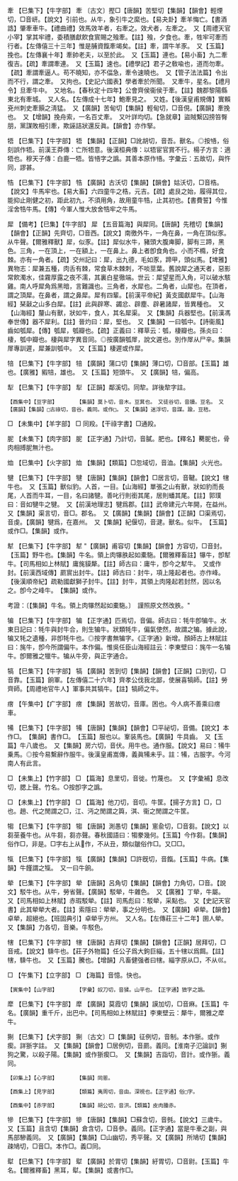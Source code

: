 <!-- { "loadSidebar": true } -->
牽	【巳集下】【牛字部】	牽	〔古文〕摼□【唐韻】苦堅切【集韻】【韻會】輕煙切，□音岍。【說文】引前也。从牛，象引牛之縻也。【易夬卦】牽羊悔亡。【書酒誥】肇牽車牛。【禮曲禮】效馬效羊者，右牽之。效犬者，左牽之。　又【周禮天官小宰】掌其牢禮，委積膳獻飮食賔賜之飱牽。【註】飱，夕食也。牽，牲牢可牽而行者。【左傳僖三十三年】惟是脯資餼牽竭矣。【註】牽，謂牛羊豕。　又【玉篇】挽也。【左傳襄十年】牽帥老夫，以至於此。　又【玉篇】連也。【易小畜】九二牽復吉。【疏】牽謂牽連。　又【玉篇】速也。【禮學記】君子之敎喩也，道而勿牽。【疏】牽謂牽逼人。苟不曉知，亦不偪急，牽令速曉也。　又【管子法法篇】令出而不行，謂之牽。　又拘也。【史記六國表】學者牽於所聞。　又牽牛，星名。【禮月令】旦牽牛中。　又地名。【春秋定十四年】公會齊侯衞侯于牽。【註】魏郡黎陽縣東北有牽城。　又人名。【左傳成十七年】鮑牽見之。　又姓。【後漢皇甫規傳】實賴兗州刺史牽顥之淸猛。　又【廣韻】苦甸切【集韻】輕甸切，□音俔。【廣韻】牽挽也。　又【增韻】挽舟索，一名百丈牽。　又叶詳均切。【急就章】盜賊繫囚搒笞臀朋，黨謀敗相引牽，欺誣詰狀還反眞。【韻會】亦作掔。

牾	【巳集下】【牛字部】	牾	【集韻】【正韻】□訛胡切，音吾。獸名。◎按啎，俗刻誤作牾。前漢王莽傳：亡所牾意。後漢桓典傳：以牾宦官賞不行。楊子方言：適牾也。穆天子傳：白鹿一牾。皆啎字之譌。其善本原作啎。字彙云：五故切，與忤同，謬甚。

牿	【巳集下】【牛字部】	牿	【廣韻】古沃切【集韻】【韻會】姑沃切，□音梏。【說文】牛馬牢也。【易大畜】六四童牛之梏，元吉。【疏】處艮之始，履得其位，能抑止剛健之初，距此初九，不須用角，故用童牛牿，止其初也。【書費誓】今惟淫舍牿牛馬。【傳】今軍人惟大放舍牿牢之牛馬。

犀	【備考】【巳集】【牛字部】	犀	【五音篇海】與犀同。【唐韻】先稽切【集韻】【韻會】【正韻】先齊切，□音西。【說文】南徼外牛，一角在鼻，一角在頂似豕。从牛聲。【爾雅釋獸】犀，似豕。【註】犀似水牛，豬頭大腹庳脚，脚有三蹄，黑色。三角，一在頂上，一在額上，一在鼻上。鼻上者卽食角也。小而不橢，好食棘。亦有一角者。【疏】交州記曰：犀，出九德，毛如豕，蹄甲，頭似馬。【埤雅】異物志：犀兼五種，肉舌有棘，常食草木棘刺，不啖莖葉。舊說犀之通天者，惡影常飮濁水，佳霧厚露之夜不濡，其裏白星徹端。世云：犀望星而入角，可以破水駭雞。南人呼犀角爲黑暗，言難識也。三角者，水犀也。二角者，山犀也。在頂者，謂之頂犀。在鼻者，謂之鼻犀。犀有四輩。【前漢平帝紀】黃支國獻犀牛。【山海經】琹敼之山多白犀。【註】此與辟寒、蠲忿、辟塵、辟暑諸犀，皆異種也。　又【山海經】釐山有獸，狀如牛，食人，其名犀渠。　又【集韻】兵器堅也。【前漢馮奉世傳】器不犀利。【註】晉灼曰：犀，堅也。　又【集韻】一曰瓠中。【詩衞風】齒如瓠犀。【傳】瓠犀，瓠瓣也。【疏】正義曰：釋草云：瓠，棲瓣也。孫炎曰：棲，瓠中瓣也。棲與犀字異音同。◎按廣韻瓠屖，說文遲也。別作屖从尸辛。集韻屖專訓遲，犀兼訓瓠中。　又【玉篇】棲遲或作犀。

犃	【巳集下】【牛字部】	犃	【廣韻】蒲口切【集韻】薄口切，□音部。【玉篇】雄也。【廣雅】豭犃，雄也。　又【玉篇】短頭牛。　又【廣韻】犃，偏高。

犁	【巳集下】【牛字部】	犁	【正韻】鄰溪切。同犂。詳後犂字註。

	【酉集中】【豆字部】		【集韻】莫卜切，音木。豆萁也。　又徒谷切，音牘。豆名。　又【廣韻】【集韻】□古祿切，音谷。義同。或作□。　又【集韻】迷浮切，音謀。踰，豆秸。

□	【未集中】【羊字部】	□	同羖。【干祿字書】□通羖。

胒	【未集下】【肉字部】	胒	【正字通】乃計切，音膩。肥也。【釋名】臡胒也，骨肉相搏胒無汁也。

烅	【巳集中】【火字部】	烅	【集韻】【類篇】□忽域切，音洫。【集韻】火光也。

犍	【巳集下】【牛字部】	犍	【唐韻】【集韻】【韻會】□居言切，音鞬。【說文】犗牛也。　又【玉篇】獸似豹。人首，一目。【山海經】單張之山有獸，狀如豹而長尾，人首而牛耳，一目，名曰諸犍。善叱行則銜其尾，居則蟠其尾。【註】郭璞曰：音如犍牛之犍。　又【前漢地理志】犍爲郡。【註】武帝建元六年開，在益州。　又【集韻】渠言切，音□。郡名。　又【廣韻】【集韻】【韻會】【正韻】□渠焉切，音虔。【廣韻】犍爲，在嘉州。　又【集韻】紀偃切，音湕。獸名。似牛。　【玉篇】或作□。【集韻】或作。

犎	【巳集下】【牛字部】	犎	"【廣韻】甫容切【集韻】【韻會】方容切，□音封。【玉篇】野牛也。【集韻】牛名。領上肉犦胅起如橐駞。【爾雅釋畜註】犦牛，卽犎牛。【司馬相如上林賦】庸旄貘犛。【註】師古曰：庸牛，卽今之犎牛。　又或作封。【前漢西域傳】罽賔出封牛。【註】師古曰：封牛，項上隆起者也。亦作峰。【後漢順帝紀】疏勒國獻獅子封牛。【註】封牛，其領上肉隆起若封然，因以名之。卽今之峰牛。　【集韻】或作。

考證：〔【集韻】牛名。領上肉犦然起如橐駞。〕　謹照原文然改胅。"

犏	【巳集下】【牛字部】	犏	【正字通】匹焉切，音偏。師古曰：牦牛卽犏牛。水東日記曰：牦牛與封牛合，則生犏牛。狀類牦牛，偏氣使然，故謂之犏。據此說，犏又牦之遺種，非卽牦牛也。◎按字書無犏字。《正字通》新增。顏師古上林賦註曰：旄牛，卽今所謂偏牛。本作偏。惟吳任臣山海經註云：李東壁曰：旄牛一名犏牛。卽爾雅之犣牛。犏从牛旁，與正字通合。

犒	【巳集下】【牛字部】	犒	【廣韻】苦到切【集韻】【韻會】【正韻】口到切，□音靠。【玉篇】餉軍。【左傳僖二十六年】齊孝公伐我北鄙，使展喜犒師。【註】勞齊師。【周禮地官牛人】軍事共其犒牛。【註】犒師之牛。

瘔	【午集中】【疒字部】	瘔	【集韻】苦故切，音庫。困也。今人病不善乘曰瘔車。

犕	【巳集下】【牛字部】	犕	【唐韻】【集韻】【韻會】□平祕切，音備。【說文】本作□。　【集韻】書作□。　【玉篇】服也以。鞌装馬也。【廣韻】牛具齒。　又【玉篇】牛八歲也。　又【集韻】房六切，音伏。用牛也。通作服。【說文】易曰：犕牛乗馬。◎按今易繫辭作服牛。後漢皇甫嵩傳，義眞犕未乎。註：犕，古服字。今河南人有此言。

□	【未集上】【竹字部】	□	【篇海】息里切，音徙。竹蔑也。　又【字彙補】息改切，腮上聲。竹名。○按卽字之譌。

□	【未集上】【竹字部】	□	【篇海】他刀切，音叨。牛筐。【揚子方言】□，□也。趙、代之閒謂之□，江、沔之閒謂之籅，淇、衞之閒謂之牛筐。

犓	【巳集下】【牛字部】	犓	【唐韻】測愚切【集韻】窻兪切，□音芻。【說文】以芻莝養牛也。从牛芻，芻亦聲。春秋國語曰：犓豢幾何。【玉篇】今作芻。【集韻】俗作□，非是。□字右上从作，不从丑，類似皺俗作□。又□□。

犔	【巳集下】【牛字部】	犔	【廣韻】【集韻】□許旣切，音餼。【玉篇】牛病。【集韻】牛饉謂之犔。　又一曰牛餉。

犖	【巳集下】【牛字部】	犖	【唐韻】呂角切【集韻】【韻會】力角切，□音。【說文】駁牛也。从牛，勞省聲。【廣韻】駁犖，牛雜色。　又【廣雅】丁犖，牛屬。　又【司馬相如上林賦】赤瑕駁犖。【註】司馬彪曰：駁犖，采點也。　又【史記天官書】此其犖犖大者。【註】索隱曰：犖犖，事之分明也。　又【廣韻】卓犖。【韻會】卓犖，超絕也。【班固典引】卓犖乎方州。　又人名。【左傳莊三十二年】圉人犖。　又【集韻】力各切，音樂。牛駁色。

犗	【巳集下】【牛字部】	犗	【唐韻】古拜切【集韻】【韻會】【正韻】居拜切，□音戒。【說文】騬牛也。【莊子外物篇】任公子爲大鉤巨緇，五十犗以爲餌。【註】犗，騬牛也。　又【玉篇】騰也。【增韻】凡畜健强者曰犗。緇字原从□，不从巛。

□	【午集下】【立字部】	□	【海篇】音憶。快也。

	【寅集中】【山字部】		【字彙】奴刀切，音猱。山平也。　【正字通】峱字之譌。

犘	【巳集下】【牛字部】	犘	【廣韻】莫霞切【集韻】謨加切，□音麻。【玉篇】牛名。【廣韻】重千斤，出巴中。【司馬相如上林賦註】李東壁云：犛牛，爾雅之犘牛。

猘	【巳集下】【犬字部】	猘	〔古文〕□【集韻】征例切，音制。本作狾。或作瘈。詳狾字註。　又【集韻】【韻會】□居例切，音罽。義同。【淮南子氾論訓】猘狗之驚，以殺子陽。【集韻】或作狾瘈□。　又【集韻】吉詣切，音計。或作狾。義同。

	【卯集上】【心字部】		【集韻】同慁。

	【酉集上】【見字部】		【類篇】夷周切，音由。深視也。【正字通】俗□字。

	【酉集中】【赤字部】		【集韻】胡公切，音洪。【類篇】皮肉腫赤。

犙	【巳集下】【牛字部】	犙	【唐韻】【集韻】□蘇含切，音毿。【說文】三歲牛。　又【玉篇】且含切【集韻】倉含切，□音參。義同。【正字通】當是牛車之副，與馬部驂義同。　又【廣韻】【集韻】□山幽切，秀平聲。又【廣韻】所鳩切【集韻】疎鳩切，□音□。本作□。義□同。

犚	【巳集下】【牛字部】	犚	【廣韻】於胃切【集韻】紆胃切，□音尉。【玉篇】牛名。【爾雅釋畜】黑耳，犚。【集韻】或書作□。


